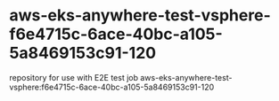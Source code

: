 # aws-eks-anywhere-test-vsphere-f6e4715c-6ace-40bc-a105-5a8469153c91-120
repository for use with E2E test job aws-eks-anywhere-test-vsphere:f6e4715c-6ace-40bc-a105-5a8469153c91-120
